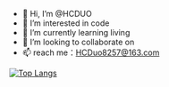 - 👋 Hi, I’m @HCDUO
- 👀 I’m interested in code
- 🌱 I’m currently learning living
- 💞️ I’m looking to collaborate on 
- 📫 reach me：HCDuo8257@163.com

[![Top Langs](https://github-readme-stats.vercel.app/api/top-langs/?username=HCDUO)](https://github.com/anuraghazra/github-readme-stats)
<!---
HCDUO/HCDUO is a ✨ special ✨ repository because its `README.md` (this file) appears on your GitHub profile.
You can click the Preview link to take a look at your changes.
--->
